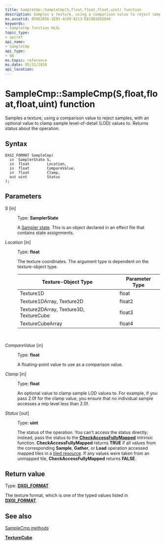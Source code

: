 ```yaml
---
title: SampleCmp::SampleCmp(S,float,float,float,uint) function
description: Samples a texture, using a comparison value to reject samples, with an optional value to clamp sample level-of-detail (LOD) values to. Returns status about the operation.
ms.assetid: 050E2856-1E93-4C69-8213-EEC082E82D40
keywords:
- SampleCmp function HLSL
topic_type:
- apiref
api_name:
- SampleCmp
api_type:
- NA
ms.topic: reference
ms.date: 05/31/2018
api_location: 
---
```


# SampleCmp::SampleCmp(S,float,float,float,uint) function

Samples a texture, using a comparison value to reject samples, with an optional value to clamp sample level-of-detail (LOD) values to. Returns status about the operation.

## Syntax


``` syntax
DXGI_FORMAT SampleCmp(
  in  SamplerState S,
  in  float        Location,
  in  float        CompareValue,
  in  float        Clamp,
  out uint         Status
);
```



## Parameters

<dl> <dt>

*S* \[in\]
</dt> <dd>

Type: **SamplerState**

A [Sampler state](dx-graphics-hlsl-sampler.md). This is an object declared in an effect file that contains state assignments.

</dd> <dt>

*Location* \[in\]
</dt> <dd>

Type: **float**

The texture coordinates. The argument type is dependent on the texture-object type.



| Texture-Object Type                    | Parameter Type |
|----------------------------------------|----------------|
| Texture1D                              | float          |
| Texture1DArray, Texture2D              | float2         |
| Texture2DArray, Texture3D, TextureCube | float3         |
| TextureCubeArray                       | float4         |



 

</dd> <dt>

*CompareValue* \[in\]
</dt> <dd>

Type: **float**

A floating-point value to use as a comparison value.

</dd> <dt>

*Clamp* \[in\]
</dt> <dd>

Type: **float**

An optional value to clamp sample LOD values to. For example, if you pass 2.0f for the clamp value, you ensure that no individual sample accesses a mip level less than 2.0f.

</dd> <dt>

*Status* \[out\]
</dt> <dd>

Type: **uint**

The status of the operation. You can't access the status directly; instead, pass the status to the [**CheckAccessFullyMapped**](checkaccessfullymapped.md) intrinsic function. **CheckAccessFullyMapped** returns **TRUE** if all values from the corresponding **Sample**, **Gather**, or **Load** operation accessed mapped tiles in a [tiled resource](/windows/desktop/direct3d11/direct3d-11-2-features). If any values were taken from an unmapped tile, **CheckAccessFullyMapped** returns **FALSE**.

</dd> </dl>

## Return value

Type: **[**DXGI\_FORMAT**](/windows/desktop/api/dxgiformat/ne-dxgiformat-dxgi_format)**

The texture format, which is one of the typed values listed in [**DXGI\_FORMAT**](/windows/desktop/api/dxgiformat/ne-dxgiformat-dxgi_format).

## See also

<dl> <dt>

[SampleCmp methods](texturecube-samplecmp.md)
</dt> <dt>

[**TextureCube**](texturecube.md)
</dt> </dl>

 

 
